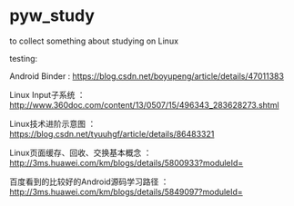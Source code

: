 # pyw_study
to collect something about studying on Linux

testing:

Android Binder : https://blog.csdn.net/boyupeng/article/details/47011383

Linux Input子系统 ：http://www.360doc.com/content/13/0507/15/496343_283628273.shtml

Linux技术进阶示意图 ： https://blog.csdn.net/tyuuhgf/article/details/86483321

Linux页面缓存、回收、交换基本概念 ：http://3ms.huawei.com/km/blogs/details/5800933?moduleId=

百度看到的比较好的Android源码学习路径 ：http://3ms.huawei.com/km/blogs/details/5849097?moduleId=
